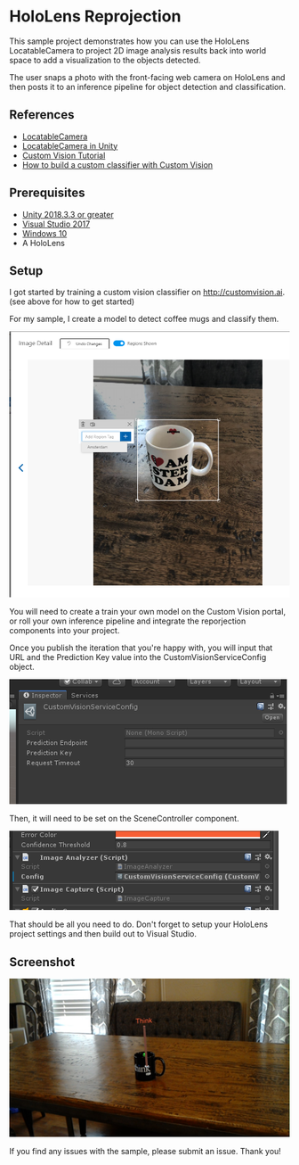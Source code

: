 # HoloLens Reprojection
This sample project demonstrates how you can use the HoloLens LocatableCamera to project 2D image analysis results back into world space to add a visualization to the objects detected.

The user snaps a photo with the front-facing web camera on HoloLens and then posts it to an inference pipeline for object detection and classification.

## References

* [LocatableCamera](https://docs.microsoft.com/en-us/windows/mixed-reality/locatable-camera)
* [LocatableCamera in Unity](https://docs.microsoft.com/en-us/windows/mixed-reality/locatable-camera-in-unity)
* [Custom Vision Tutorial](https://docs.microsoft.com/en-us/windows/mixed-reality/mr-azure-302b#chapter-6---create-the-customvisionanalyser-class)
* [How to build a custom classifier with Custom Vision](https://docs.microsoft.com/en-us/azure/cognitive-services/custom-vision-service/getting-started-build-a-classifier)

## Prerequisites

* [Unity 2018.3.3 or greater](https://unity3d.com)
* [Visual Studio 2017](https://visualstudio.microsoft.com/)
* [Windows 10](https://www.microsoft.com/en-us/software-download/windows10)
* A HoloLens

## Setup

I got started by training a custom vision classifier on http://customvision.ai. (see above for how to get started)

For my sample, I create a model to detect coffee mugs and classify them.

![Tagging in Custom Vision](Images/tag.png?raw=true)

You will need to create a train your own model on the Custom Vision portal, or roll your own inference pipeline and integrate the reporjection components into your project.

Once you publish the iteration that you're happy with, you will input that URL and the Prediction Key value into the CustomVisionServiceConfig object.

![CustomVisionServiceConfig](Images/customvisionserviceconfig.png?raw=true)

Then, it will need to be set on the SceneController component.

![Set the config](Images/customvisionserviceconfig_set.png?raw=true)

That should be all you need to do. Don't forget to setup your HoloLens project settings and then build out to Visual Studio.

## Screenshot

![screenshot](Images/hololens_screenshot.jpg?raw=true)

If you find any issues with the sample, please submit an issue. Thank you!

